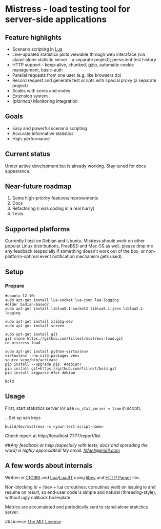 # Mistress - load testing tool for server-side applications

## Feature highlights
* Scenario scripting in [Lua](http://en.wikipedia.org/wiki/Lua_%28programming_language%29)
* Live-updated statistics plots viewable through web interaface (via stand-alone statistic server - a separate project); persistent test history
* HTTP support - keep-alive, chunked, gzip, automatic cookie management, basic-auth
* Parallel requests from one user (e.g. like browsers do)
* Record request and generate test scripts with special proxy (a separate project)
* Scales with cores and nodes
* Extension system
* *(planned)* Monitoring integration

## Goals
* Easy and powerful scenario scripting
* Accurate informative statistics
* High-performance

## Current status
Under active development but is already working. Stay tuned for docs appearance.

## Near-future roadmap
1. Some high-priority features/improvements
1. Docs
1. Refactoring (i was coding in a real hurry)
1. Tests

## Supported platforms
Currently I test on Debian and Ubuntu. Mistress should work on other popular Linux distributions, FreeBSD and Mac OS as well, please drop me any feedback (especially if something doesn't work out of the box, or non-platform-optimal event notification mechanism gets used).

## Setup
### Prepare
    #ubuntu 12.10:
    sudo apt-get install lua-socket lua-json lua-logging
    #older bedian-based?:
    sudo apt-get install liblua5.1-socket2 liblua5.1-json liblua5.1-logging
    
    sudo apt-get install zlib1g-dev
    sudo apt-get install screen

    sudo apt-get install git
    git clone https://github.com/fillest/mistress-load.git
    cd mistress-load

    sudo apt-get install python-virtualenv
    virtualenv --no-site-packages venv
    source venv/bin/activate
    pip install --upgrade pip  #debian?
    pip install git+https://github.com/fillest/bold.git
    pip install argparse #for debian
    
    bold

## Usage
First, start statistics server (or use `no_stat_server = true` in script).

...Set up ssh keys

`build/dev/mistress -s <your-test-script-name>`

Chech report at http://localhost:7777/report/list

##*Any feedback or help (especially with tests, docs and spreading the word) is highly appreciated! My email: fsfeel@gmail.com*

## A few words about internals
Written in [C(C99)](http://en.wikipedia.org/wiki/C99) and [Lua](http://en.wikipedia.org/wiki/Lua_%28programming_language%29)/[LuaJIT](http://luajit.org/) using [libev](http://software.schmorp.de/pkg/libev.html) and [HTTP Parser](https://github.com/joyent/http-parser) libs

Non-blocking io + libev + lua coroutines; coroutines yield on issuing io and resume on result, so end-user code is simple and natural (threading-style), without ugly callback boilerplate.

Metrics are accumulated and periodically sent to stand-alone statictics server.

##License
[The MIT License](http://www.opensource.org/licenses/mit-license.php)
